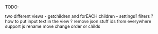 TODO: 

two different views - getchildren and forEACH children - settings? 
filters ? how to put input text in the view ? 
remove json stuff ids from everywhere 
support js
rename
move
change order or childs